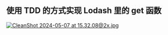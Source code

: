 ## 使用 TDD 的方式实现 Lodash 里的 get 函数

[![CleanShot 2024-05-07 at 15.32.08@2x.jpg](https://cdn.sa.net/2024/05/07/iSaJtv2HzAwmnK3.jpg)](https://lodash.com/docs/4.17.15#get)